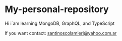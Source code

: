 # My-personal-repository

Hi i´am learning MongoDB, GraphQL, and TypeScript

If you want contact: santinoscolamieri@yahoo.com.ar
